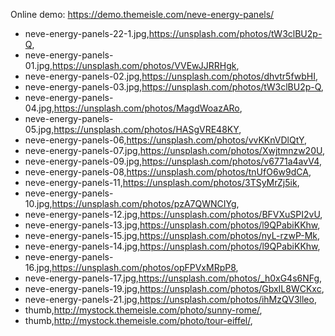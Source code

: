 Online demo: https://demo.themeisle.com/neve-energy-panels/

- neve-energy-panels-22-1.jpg,https://unsplash.com/photos/tW3clBU2p-Q,
- neve-energy-panels-01.jpg,https://unsplash.com/photos/VVEwJJRRHgk,
- neve-energy-panels-02.jpg,https://unsplash.com/photos/dhvtr5fwbHI,
- neve-energy-panels-03.jpg,https://unsplash.com/photos/tW3clBU2p-Q,
- neve-energy-panels-04.jpg,https://unsplash.com/photos/MagdWoazARo,
- neve-energy-panels-05.jpg,https://unsplash.com/photos/HASgVRE48KY,
- neve-energy-panels-06,https://unsplash.com/photos/vvKKnVDlQtY,
- neve-energy-panels-07.jpg,https://unsplash.com/photos/Xwjtmnzw20U,
- neve-energy-panels-09.jpg,https://unsplash.com/photos/v6771a4avV4,
- neve-energy-panels-08,https://unsplash.com/photos/tnUfO6w9dCA,
- neve-energy-panels-11,https://unsplash.com/photos/3TSyMrZj5ik,
- neve-energy-panels-10.jpg,https://unsplash.com/photos/pzA7QWNCIYg,
- neve-energy-panels-12.jpg,https://unsplash.com/photos/BFVXuSPI2vU,
- neve-energy-panels-13.jpg,https://unsplash.com/photos/l9QPabiKKhw,
- neve-energy-panels-15.jpg,https://unsplash.com/photos/nyL-rzwP-Mk,
- neve-energy-panels-14.jpg,https://unsplash.com/photos/l9QPabiKKhw,
- neve-energy-panels-16.jpg,https://unsplash.com/photos/opFPVxMRpP8,
- neve-energy-panels-17.jpg,https://unsplash.com/photos/_h0xG4s6NFg,
- neve-energy-panels-19.jpg,https://unsplash.com/photos/GbxIL8WCKxc,
- neve-energy-panels-21.jpg,https://unsplash.com/photos/ihMzQV3lleo,
- thumb,http://mystock.themeisle.com/photo/sunny-rome/,
- thumb,http://mystock.themeisle.com/photo/tour-eiffel/,